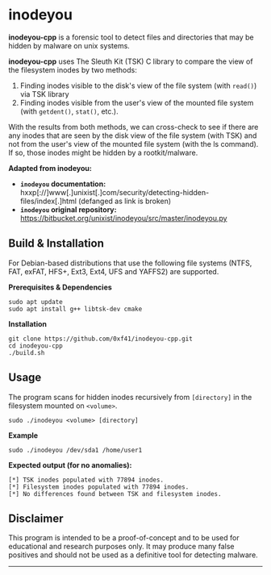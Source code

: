 # inodeyou

**inodeyou-cpp** is a forensic tool to detect files and directories that may be hidden by malware on unix systems.

**inodeyou-cpp** uses The Sleuth Kit (TSK) C library to compare the view of the filesystem inodes by two methods:

1. Finding inodes visible to the disk's view of the file system (with `read()`) via TSK library
2. Finding inodes visible from the user's view of the mounted file system (with `getdent()`, `stat()`, etc.).

With the results from both methods, we can cross-check to see if there are any inodes that are seen by the disk view of the file system (with TSK) and not from the user's view of the mounted file system (with the ls command). If so, those inodes might be hidden by a rootkit/malware.

**Adapted from inodeyou:**

- **`inodeyou` documentation:** hxxp[://]www[.]unixist[.]com/security/detecting-hidden-files/index[.]html (defanged as link is broken)
- **`inodeyou` original repository:** https://bitbucket.org/unixist/inodeyou/src/master/inodeyou.py

## Build & Installation
For Debian-based distributions that use the following file systems (NTFS, FAT, exFAT, HFS+, Ext3, Ext4, UFS and YAFFS2) are supported.

**Prerequisites & Dependencies**

```
sudo apt update
sudo apt install g++ libtsk-dev cmake
```

**Installation**
```
git clone https://github.com/0xf41/inodeyou-cpp.git
cd inodeyou-cpp
./build.sh
```

## Usage

The program scans for hidden inodes recursively from `[directory]` in the filesystem mounted on `<volume>`.

```
sudo ./inodeyou <volume> [directory]
```

**Example**

```
sudo ./inodeyou /dev/sda1 /home/user1
```

**Expected output (for no anomalies):**

```
[*] TSK inodes populated with 77894 inodes.
[*] Filesystem inodes populated with 77894 inodes.
[*] No differences found between TSK and filesystem inodes.
```

## Disclaimer

This program is intended to be a proof-of-concept and to be used for educational and research purposes only. It may produce many false positives and should not be used as a definitive tool for detecting malware.

---

